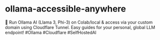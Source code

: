 # ollama-accessible-anywhere
🚀 Run Ollama AI (Llama 3, Phi-3) on Colab/local &amp; access via your custom domain using Cloudflare Tunnel. Easy guides for your personal, global LLM endpoint! #Ollama #Cloudflare #SelfHostedAI
